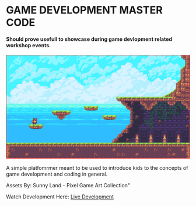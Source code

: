 # GAME DEVELOPMENT MASTER CODE

#### Should prove usefull to showcase during game devlopment related workshop events. 
![Alt text](./screenshot.png "a title")

A simple platfomrmer meant to be used to introduce kids to the concepts of game development and coding in general.


Assets By: Sunny Land - Pixel Game Art Collection"

Watch Development Here: [Live Development](https://www.facebook.com/share/v/1CJnHvMuhA/)
